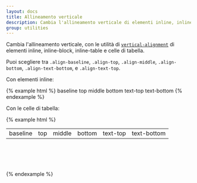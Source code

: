```yaml
---
layout: docs
title: Allineamento verticale
description: Cambia l'allineamento verticale di elementi inline, inline-block, inline-table e celle di tabella.
group: utilities
---
```


Cambia l'allineamento verticale, con le utilità di [`vertical-alignment`](https://developer.mozilla.org/en-US/docs/Web/CSS/vertical-align)
di elementi inline, inline-block, inline-table e celle di tabella.

Puoi scegliere tra `.align-baseline`, `.align-top`, `.align-middle`, `.align-bottom`, `.align-text-bottom`, e `.align-text-top`.

Con elementi inline:

{% example html %}
<span class="align-baseline">baseline</span>
<span class="align-top">top</span>
<span class="align-middle">middle</span>
<span class="align-bottom">bottom</span>
<span class="align-text-top">text-top</span>
<span class="align-text-bottom">text-bottom</span>
{% endexample %}

Con le celle di tabella:

{% example html %}
<table style="height: 100px;">
  <tbody>
    <tr>
      <td class="align-baseline">baseline</td>
      <td class="align-top">top</td>
      <td class="align-middle">middle</td>
      <td class="align-bottom">bottom</td>
      <td class="align-text-top">text-top</td>
      <td class="align-text-bottom">text-bottom</td>
    </tr>
  </tbody>
</table>
{% endexample %}
